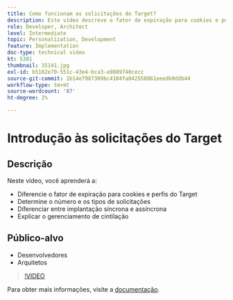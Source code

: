 ```yaml
---
title: Como funcionam as solicitações do Target?
description: Este vídeo descreve o fator de expiração para cookies e perfis do Target. Saiba como determinar o número e os tipos de solicitações do Target, diferenciar entre implantação síncrona e assíncrona e explicar o gerenciamento de cintilação.
role: Developer, Architect
level: Intermediate
topic: Personalization, Development
feature: Implementation
doc-type: technical video
kt: 5381
thumbnail: 35141.jpg
exl-id: b5182e70-551c-43e4-bca3-a9889740cecc
source-git-commit: 1b14e7987309bc4104fa842558861eeedb0ddb44
workflow-type: tm+mt
source-wordcount: '87'
ht-degree: 2%

---
```


# Introdução às solicitações do Target

## Descrição

Neste vídeo, você aprenderá a:

* Diferencie o fator de expiração para cookies e perfis do Target
* Determine o número e os tipos de solicitações
* Diferenciar entre implantação síncrona e assíncrona
* Explicar o gerenciamento de cintilação

## Público-alvo

* Desenvolvedores
* Arquitetos

>[!VIDEO](https://video.tv.adobe.com/v/35141/?quality=12)

Para obter mais informações, visite a [documentação](https://experienceleague.adobe.com/docs/target/using/implement-target/implementing-target.html?lang=en).
